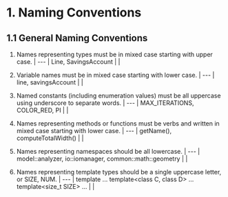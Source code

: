 # 1. Naming Conventions

## 1.1 General Naming Conventions


1. Names representing types must be in mixed case starting with upper case. |
--- |
Line, SavingsAccount |
 |


2. Variable names must be in mixed case starting with lower case. |
--- |
line, savingsAccount |
|

3. Named constants (including enumeration values) must be all uppercase using underscore to separate words. |
--- |
MAX_ITERATIONS, COLOR_RED, PI |
|

4. Names representing methods or functions must be verbs and written in mixed case starting with lower case. |
--- |
getName(), computeTotalWidth() |
|

5. Names representing namespaces should be all lowercase. |
--- |
model::analyzer, io::iomanager, common::math::geometry |
|

6. Names representing template types should be a single uppercase letter, or SIZE, NUM. |
--- |
template<class T> ...
template<class C, class D> ...
template<size_t SIZE> ... |
|